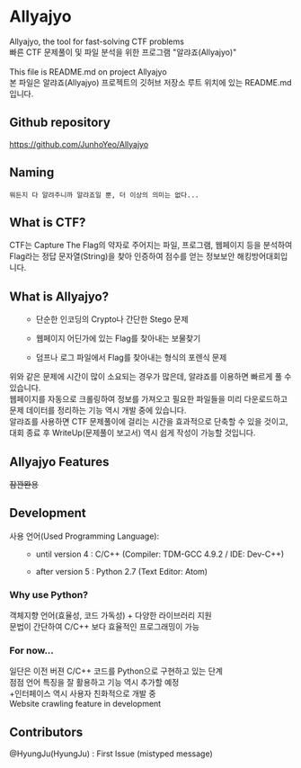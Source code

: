 # Allyajyo
Allyajyo, the tool for fast-solving CTF problems</br>
빠른 CTF 문제풀이 및 파일 분석을 위한 프로그램 "알랴죠(Allyajyo)"</br></br>
This file is README.md on project Allyajyo</br>
본 파일은 알랴죠(Allyajyo) 프로젝트의 깃허브 저장소 루트 위치에 있는 README.md입니다.

## Github repository
https://github.com/JunhoYeo/Allyajyo

## Naming  
```
뭐든지 다 알려주니까 알랴죠일 뿐, 더 이상의 의미는 없다...
```

## What is CTF?
CTF는 Capture The Flag의 약자로 주어지는 파일, 프로그램, 웹페이지 등을 분석하여 Flag라는 정답 문자열(String)을 찾아 인증하여 점수를 얻는 정보보안 해킹방어대회입니다.

## What is Allyajyo?
<ul>

- 단순한 인코딩의 Crypto나 간단한 Stego 문제  

- 웹페이지 어딘가에 있는 Flag를 찾아내는 보물찾기  

- 덤프나 로그 파일에서 Flag를 찾아내는 형식의 포렌식 문제
</ul>
위와 같은 문제에 시간이 많이 소요되는 경우가 많은데, 알랴죠를 이용하면 빠르게 풀 수 있습니다.</br>
웹페이지를 자동으로 크롤링하여 정보를 가져오고 필요한 파일들을 미리 다운로드하고 문제 데이터를 정리하는 기능 역시 개발 중에 있습니다.</br>
알랴죠를 사용하면 CTF 문제풀이에 걸리는 시간을 효과적으로 단축할 수 있을 것이고, 대회 종료 후 WriteUp(문제풀이 보고서) 역시 쉽게 작성이 가능할 것입니다.

## Allyajyo Features
~~잠꽌뫈용~~

## Development
사용 언어(Used Programming Language):
<ul>

- until version 4 : C/C++ (Compiler: TDM-GCC 4.9.2 / IDE: Dev-C++)

- after version 5 : Python 2.7 (Text Editor: Atom)
</ul>

### Why use Python?
객체지향 언어(효율성, 코드 가독성) + 다양한 라이브러리 지원</br>
문법이 간단하여 C/C++ 보다 효율적인 프로그래밍이 가능

### For now...
일단은 이전 버젼 C/C++ 코드를 Python으로 구현하고 있는 단계</br>
점점 언어 특징을 잘 활용하고 기능 역시 추가할 예정</br>
+인터페이스 역시 사용자 친화적으로 개발 중</br>
Website crawling feature in development

## Contributors
@HyungJu(HyungJu) : First Issue (mistyped message)
